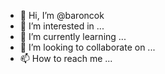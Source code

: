 - 👋 Hi, I’m @baroncok
- 👀 I’m interested in ...
- 🌱 I’m currently learning ...
- 💞️ I’m looking to collaborate on ...
- 📫 How to reach me ...

<!---
baroncok/baroncok is a ✨ special ✨ repository because its `README.md` (this file) appears on your GitHub profile.
You can click the Preview link to take a look at your changes.
--->
